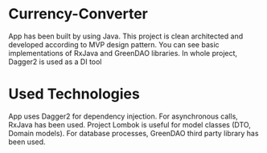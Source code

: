 # Currency-Converter
App has been built by using Java. This project is clean architected and developed according to MVP design pattern. You can see basic implementations of RxJava and GreenDAO libraries. In whole project, Dagger2 is used as a DI tool

# Used Technologies
App uses Dagger2 for dependency injection. For asynchronous calls, RxJava has been used. Project Lombok is useful for model classes (DTO, Domain models). For database processes, GreenDAO third party library has been used. 
